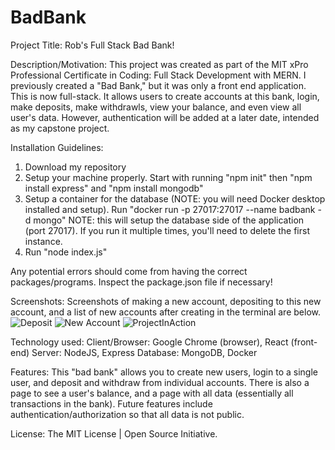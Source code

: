 # BadBank

Project Title: 
Rob's Full Stack Bad Bank!

Description/Motivation: 
This project was created as part of the MIT xPro Professional Certificate in Coding: Full Stack Development with MERN. I previously created a "Bad Bank," but it was only a front end application. This is now full-stack. It allows users to create accounts at this bank, login, make deposits, make withdrawls, view your balance, and even view all user's data. However, authentication will be added at a later date, intended as my capstone project. 

Installation Guidelines: 
1) Download my repository
2) Setup your machine properly. Start with running "npm init" then "npm install express" and "npm install mongodb" 
3) Setup a container for the database (NOTE: you will need Docker desktop installed and setup). Run "docker run -p 27017:27017 --name badbank -d mongo"
   NOTE: this will setup the database side of the application (port 27017). If you run it multiple times, you'll need to delete the first instance. 
4) Run "node index.js"

Any potential errors should come from having the correct packages/programs. Inspect the package.json file if necessary! 

Screenshots: 
Screenshots of making a new account, depositing to this new account, and a list of new accounts after creating in the terminal are below. 
![Deposit](https://user-images.githubusercontent.com/76491829/130537005-70d50dde-cbfe-4c34-8005-bc3d63deedc3.JPG)
![New Account](https://user-images.githubusercontent.com/76491829/130537006-0ed2b0a4-6153-49a1-8cac-0ebd314b67fe.JPG)
![ProjectInAction](https://user-images.githubusercontent.com/76491829/130537007-10f6e537-f5d9-4806-8a83-6ab87b928317.JPG)


Technology used: 
Client/Browser: Google Chrome (browser), React (front-end) 
Server: NodeJS, Express
Database: MongoDB, Docker

Features: 
This "bad bank" allows you to create new users, login to a single user, and deposit and withdraw from individual accounts. There is also a page to see a user's balance, and a page with all data (essentially all transactions in the bank). Future features include authentication/authorization so that all data is not public. 

License: The MIT License | Open Source Initiative. 

